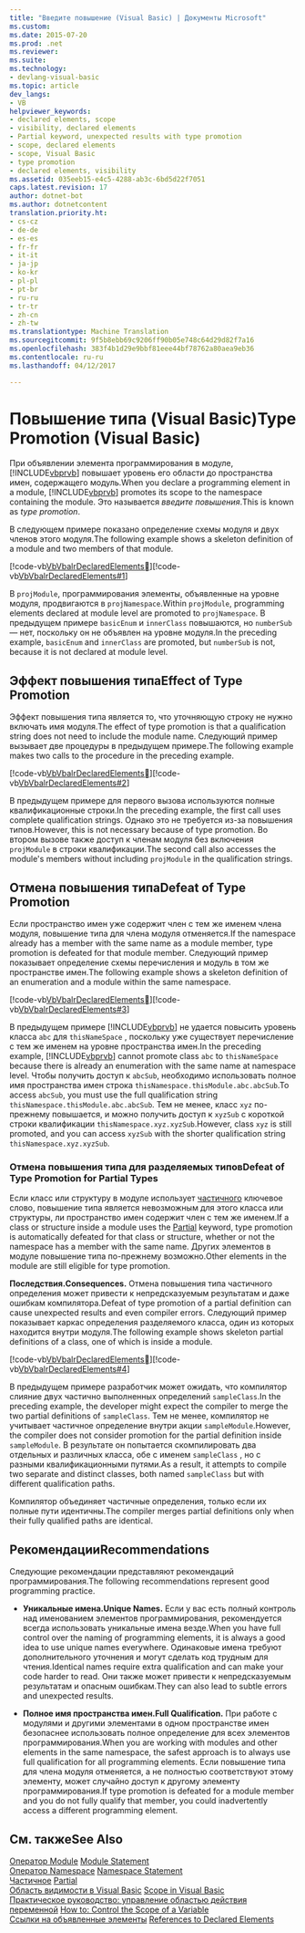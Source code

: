 ```yaml
---
title: "Введите повышение (Visual Basic) | Документы Microsoft"
ms.custom: 
ms.date: 2015-07-20
ms.prod: .net
ms.reviewer: 
ms.suite: 
ms.technology:
- devlang-visual-basic
ms.topic: article
dev_langs:
- VB
helpviewer_keywords:
- declared elements, scope
- visibility, declared elements
- Partial keyword, unexpected results with type promotion
- scope, declared elements
- scope, Visual Basic
- type promotion
- declared elements, visibility
ms.assetid: 035eeb15-e4c5-4288-ab3c-6bd5d22f7051
caps.latest.revision: 17
author: dotnet-bot
ms.author: dotnetcontent
translation.priority.ht:
- cs-cz
- de-de
- es-es
- fr-fr
- it-it
- ja-jp
- ko-kr
- pl-pl
- pt-br
- ru-ru
- tr-tr
- zh-cn
- zh-tw
ms.translationtype: Machine Translation
ms.sourcegitcommit: 9f5b8ebb69c9206ff90b05e748c64d29d82f7a16
ms.openlocfilehash: 383f4b1d29e9bbf81eee44bf78762a80aea9eb36
ms.contentlocale: ru-ru
ms.lasthandoff: 04/12/2017

---
```

# <a name="type-promotion-visual-basic"></a><span data-ttu-id="cb83e-102">Повышение типа (Visual Basic)</span><span class="sxs-lookup"><span data-stu-id="cb83e-102">Type Promotion (Visual Basic)</span></span>
<span data-ttu-id="cb83e-103">При объявлении элемента программирования в модуле, [!INCLUDE[vbprvb](../../../../csharp/programming-guide/concepts/linq/includes/vbprvb_md.md)] повышает уровень его области до пространства имен, содержащего модуль.</span><span class="sxs-lookup"><span data-stu-id="cb83e-103">When you declare a programming element in a module, [!INCLUDE[vbprvb](../../../../csharp/programming-guide/concepts/linq/includes/vbprvb_md.md)] promotes its scope to the namespace containing the module.</span></span> <span data-ttu-id="cb83e-104">Это называется *введите повышения*.</span><span class="sxs-lookup"><span data-stu-id="cb83e-104">This is known as *type promotion*.</span></span>  
  
 <span data-ttu-id="cb83e-105">В следующем примере показано определение схемы модуля и двух членов этого модуля.</span><span class="sxs-lookup"><span data-stu-id="cb83e-105">The following example shows a skeleton definition of a module and two members of that module.</span></span>  
  
 <span data-ttu-id="cb83e-106">[!code-vb[VbVbalrDeclaredElements&#1;](../../../../visual-basic/programming-guide/language-features/declared-elements/codesnippet/VisualBasic/type-promotion_1.vb)]</span><span class="sxs-lookup"><span data-stu-id="cb83e-106">[!code-vb[VbVbalrDeclaredElements#1](../../../../visual-basic/programming-guide/language-features/declared-elements/codesnippet/VisualBasic/type-promotion_1.vb)]</span></span>  
  
 <span data-ttu-id="cb83e-107">В `projModule`, программирования элементы, объявленные на уровне модуля, продвигаются в `projNamespace`.</span><span class="sxs-lookup"><span data-stu-id="cb83e-107">Within `projModule`, programming elements declared at module level are promoted to `projNamespace`.</span></span> <span data-ttu-id="cb83e-108">В предыдущем примере `basicEnum` и `innerClass` повышаются, но `numberSub` — нет, поскольку он не объявлен на уровне модуля.</span><span class="sxs-lookup"><span data-stu-id="cb83e-108">In the preceding example, `basicEnum` and `innerClass` are promoted, but `numberSub` is not, because it is not declared at module level.</span></span>  
  
## <a name="effect-of-type-promotion"></a><span data-ttu-id="cb83e-109">Эффект повышения типа</span><span class="sxs-lookup"><span data-stu-id="cb83e-109">Effect of Type Promotion</span></span>  
 <span data-ttu-id="cb83e-110">Эффект повышения типа является то, что уточняющую строку не нужно включать имя модуля.</span><span class="sxs-lookup"><span data-stu-id="cb83e-110">The effect of type promotion is that a qualification string does not need to include the module name.</span></span> <span data-ttu-id="cb83e-111">Следующий пример вызывает две процедуры в предыдущем примере.</span><span class="sxs-lookup"><span data-stu-id="cb83e-111">The following example makes two calls to the procedure in the preceding example.</span></span>  
  
 <span data-ttu-id="cb83e-112">[!code-vb[VbVbalrDeclaredElements&#2;](../../../../visual-basic/programming-guide/language-features/declared-elements/codesnippet/VisualBasic/type-promotion_2.vb)]</span><span class="sxs-lookup"><span data-stu-id="cb83e-112">[!code-vb[VbVbalrDeclaredElements#2](../../../../visual-basic/programming-guide/language-features/declared-elements/codesnippet/VisualBasic/type-promotion_2.vb)]</span></span>  
  
 <span data-ttu-id="cb83e-113">В предыдущем примере для первого вызова используются полные квалификационные строки.</span><span class="sxs-lookup"><span data-stu-id="cb83e-113">In the preceding example, the first call uses complete qualification strings.</span></span> <span data-ttu-id="cb83e-114">Однако это не требуется из-за повышения типов.</span><span class="sxs-lookup"><span data-stu-id="cb83e-114">However, this is not necessary because of type promotion.</span></span> <span data-ttu-id="cb83e-115">Во втором вызове также доступ к членам модуля без включения `projModule` в строки квалификации.</span><span class="sxs-lookup"><span data-stu-id="cb83e-115">The second call also accesses the module's members without including `projModule` in the qualification strings.</span></span>  
  
## <a name="defeat-of-type-promotion"></a><span data-ttu-id="cb83e-116">Отмена повышения типа</span><span class="sxs-lookup"><span data-stu-id="cb83e-116">Defeat of Type Promotion</span></span>  
 <span data-ttu-id="cb83e-117">Если пространство имен уже содержит член с тем же именем члена модуля, повышение типа для члена модуля отменяется.</span><span class="sxs-lookup"><span data-stu-id="cb83e-117">If the namespace already has a member with the same name as a module member, type promotion is defeated for that module member.</span></span> <span data-ttu-id="cb83e-118">Следующий пример показывает определение схемы перечисления и модуль в том же пространстве имен.</span><span class="sxs-lookup"><span data-stu-id="cb83e-118">The following example shows a skeleton definition of an enumeration and a module within the same namespace.</span></span>  
  
 <span data-ttu-id="cb83e-119">[!code-vb[VbVbalrDeclaredElements&#3;](../../../../visual-basic/programming-guide/language-features/declared-elements/codesnippet/VisualBasic/type-promotion_3.vb)]</span><span class="sxs-lookup"><span data-stu-id="cb83e-119">[!code-vb[VbVbalrDeclaredElements#3](../../../../visual-basic/programming-guide/language-features/declared-elements/codesnippet/VisualBasic/type-promotion_3.vb)]</span></span>  
  
 <span data-ttu-id="cb83e-120">В предыдущем примере [!INCLUDE[vbprvb](../../../../csharp/programming-guide/concepts/linq/includes/vbprvb_md.md)] не удается повысить уровень класса `abc` для `thisNameSpace` , поскольку уже существует перечисление с тем же именем на уровне пространства имен.</span><span class="sxs-lookup"><span data-stu-id="cb83e-120">In the preceding example, [!INCLUDE[vbprvb](../../../../csharp/programming-guide/concepts/linq/includes/vbprvb_md.md)] cannot promote class `abc` to `thisNameSpace` because there is already an enumeration with the same name at namespace level.</span></span> <span data-ttu-id="cb83e-121">Чтобы получить доступ к `abcSub`, необходимо использовать полное имя пространства имен строка `thisNamespace.thisModule.abc.abcSub`.</span><span class="sxs-lookup"><span data-stu-id="cb83e-121">To access `abcSub`, you must use the full qualification string `thisNamespace.thisModule.abc.abcSub`.</span></span> <span data-ttu-id="cb83e-122">Тем не менее, класс `xyz` по-прежнему повышается, и можно получить доступ к `xyzSub` с короткой строки квалификации `thisNamespace.xyz.xyzSub`.</span><span class="sxs-lookup"><span data-stu-id="cb83e-122">However, class `xyz` is still promoted, and you can access `xyzSub` with the shorter qualification string `thisNamespace.xyz.xyzSub`.</span></span>  
  
### <a name="defeat-of-type-promotion-for-partial-types"></a><span data-ttu-id="cb83e-123">Отмена повышения типа для разделяемых типов</span><span class="sxs-lookup"><span data-stu-id="cb83e-123">Defeat of Type Promotion for Partial Types</span></span>  
 <span data-ttu-id="cb83e-124">Если класс или структуру в модуле использует [частичного](../../../../visual-basic/language-reference/modifiers/partial.md) ключевое слово, повышение типа является невозможным для этого класса или структуры, ли пространство имен содержит член с тем же именем.</span><span class="sxs-lookup"><span data-stu-id="cb83e-124">If a class or structure inside a module uses the [Partial](../../../../visual-basic/language-reference/modifiers/partial.md) keyword, type promotion is automatically defeated for that class or structure, whether or not the namespace has a member with the same name.</span></span> <span data-ttu-id="cb83e-125">Других элементов в модуле повышение типа по-прежнему возможно.</span><span class="sxs-lookup"><span data-stu-id="cb83e-125">Other elements in the module are still eligible for type promotion.</span></span>  
  
 <span data-ttu-id="cb83e-126">**Последствия.**</span><span class="sxs-lookup"><span data-stu-id="cb83e-126">**Consequences.**</span></span> <span data-ttu-id="cb83e-127">Отмена повышения типа частичного определения может привести к непредсказуемым результатам и даже ошибкам компилятора.</span><span class="sxs-lookup"><span data-stu-id="cb83e-127">Defeat of type promotion of a partial definition can cause unexpected results and even compiler errors.</span></span> <span data-ttu-id="cb83e-128">Следующий пример показывает каркас определения разделяемого класса, один из которых находится внутри модуля.</span><span class="sxs-lookup"><span data-stu-id="cb83e-128">The following example shows skeleton partial definitions of a class, one of which is inside a module.</span></span>  
  
 <span data-ttu-id="cb83e-129">[!code-vb[VbVbalrDeclaredElements&#4;](../../../../visual-basic/programming-guide/language-features/declared-elements/codesnippet/VisualBasic/type-promotion_4.vb)]</span><span class="sxs-lookup"><span data-stu-id="cb83e-129">[!code-vb[VbVbalrDeclaredElements#4](../../../../visual-basic/programming-guide/language-features/declared-elements/codesnippet/VisualBasic/type-promotion_4.vb)]</span></span>  
  
 <span data-ttu-id="cb83e-130">В предыдущем примере разработчик может ожидать, что компилятор слияние двух частично выполненных определений `sampleClass`.</span><span class="sxs-lookup"><span data-stu-id="cb83e-130">In the preceding example, the developer might expect the compiler to merge the two partial definitions of `sampleClass`.</span></span> <span data-ttu-id="cb83e-131">Тем не менее, компилятор не учитывает частичное определение внутри акции `sampleModule`.</span><span class="sxs-lookup"><span data-stu-id="cb83e-131">However, the compiler does not consider promotion for the partial definition inside `sampleModule`.</span></span> <span data-ttu-id="cb83e-132">В результате он попытается скомпилировать два отдельных и различных класса, обе с именем `sampleClass` , но с разными квалификационными путями.</span><span class="sxs-lookup"><span data-stu-id="cb83e-132">As a result, it attempts to compile two separate and distinct classes, both named `sampleClass` but with different qualification paths.</span></span>  
  
 <span data-ttu-id="cb83e-133">Компилятор объединяет частичные определения, только если их полные пути идентичны.</span><span class="sxs-lookup"><span data-stu-id="cb83e-133">The compiler merges partial definitions only when their fully qualified paths are identical.</span></span>  
  
## <a name="recommendations"></a><span data-ttu-id="cb83e-134">Рекомендации</span><span class="sxs-lookup"><span data-stu-id="cb83e-134">Recommendations</span></span>  
 <span data-ttu-id="cb83e-135">Следующие рекомендации представляют рекомендаций программирования.</span><span class="sxs-lookup"><span data-stu-id="cb83e-135">The following recommendations represent good programming practice.</span></span>  
  
-   <span data-ttu-id="cb83e-136">**Уникальные имена.**</span><span class="sxs-lookup"><span data-stu-id="cb83e-136">**Unique Names.**</span></span> <span data-ttu-id="cb83e-137">Если у вас есть полный контроль над именованием элементов программирования, рекомендуется всегда использовать уникальные имена везде.</span><span class="sxs-lookup"><span data-stu-id="cb83e-137">When you have full control over the naming of programming elements, it is always a good idea to use unique names everywhere.</span></span> <span data-ttu-id="cb83e-138">Одинаковые имена требуют дополнительного уточнения и могут сделать код трудным для чтения.</span><span class="sxs-lookup"><span data-stu-id="cb83e-138">Identical names require extra qualification and can make your code harder to read.</span></span> <span data-ttu-id="cb83e-139">Они также может привести к непредсказуемым результатам и опасным ошибкам.</span><span class="sxs-lookup"><span data-stu-id="cb83e-139">They can also lead to subtle errors and unexpected results.</span></span>  
  
-   <span data-ttu-id="cb83e-140">**Полное имя пространства имен.**</span><span class="sxs-lookup"><span data-stu-id="cb83e-140">**Full Qualification.**</span></span> <span data-ttu-id="cb83e-141">При работе с модулями и другими элементами в одном пространстве имен безопаснее использовать полное определение для всех элементов программирования.</span><span class="sxs-lookup"><span data-stu-id="cb83e-141">When you are working with modules and other elements in the same namespace, the safest approach is to always use full qualification for all programming elements.</span></span> <span data-ttu-id="cb83e-142">Если повышение типа для члена модуля отменяется, а не полностью соответствуют этому элементу, может случайно доступ к другому элементу программирования.</span><span class="sxs-lookup"><span data-stu-id="cb83e-142">If type promotion is defeated for a module member and you do not fully qualify that member, you could inadvertently access a different programming element.</span></span>  
  
## <a name="see-also"></a><span data-ttu-id="cb83e-143">См. также</span><span class="sxs-lookup"><span data-stu-id="cb83e-143">See Also</span></span>  
 <span data-ttu-id="cb83e-144">[Оператор Module](../../../../visual-basic/language-reference/statements/module-statement.md) </span><span class="sxs-lookup"><span data-stu-id="cb83e-144">[Module Statement](../../../../visual-basic/language-reference/statements/module-statement.md) </span></span>  
<span data-ttu-id="cb83e-145"> [Оператор Namespace](../../../../visual-basic/language-reference/statements/namespace-statement.md) </span><span class="sxs-lookup"><span data-stu-id="cb83e-145"> [Namespace Statement](../../../../visual-basic/language-reference/statements/namespace-statement.md) </span></span>  
<span data-ttu-id="cb83e-146"> [Частичное](../../../../visual-basic/language-reference/modifiers/partial.md) </span><span class="sxs-lookup"><span data-stu-id="cb83e-146"> [Partial](../../../../visual-basic/language-reference/modifiers/partial.md) </span></span>  
<span data-ttu-id="cb83e-147"> [Область видимости в Visual Basic](../../../../visual-basic/programming-guide/language-features/declared-elements/scope.md) </span><span class="sxs-lookup"><span data-stu-id="cb83e-147"> [Scope in Visual Basic](../../../../visual-basic/programming-guide/language-features/declared-elements/scope.md) </span></span>  
<span data-ttu-id="cb83e-148"> [Практическое руководство: управление областью действия переменной](../../../../visual-basic/programming-guide/language-features/declared-elements/how-to-control-the-scope-of-a-variable.md) </span><span class="sxs-lookup"><span data-stu-id="cb83e-148"> [How to: Control the Scope of a Variable](../../../../visual-basic/programming-guide/language-features/declared-elements/how-to-control-the-scope-of-a-variable.md) </span></span>  
<span data-ttu-id="cb83e-149"> [Ссылки на объявленные элементы](../../../../visual-basic/programming-guide/language-features/declared-elements/references-to-declared-elements.md)</span><span class="sxs-lookup"><span data-stu-id="cb83e-149"> [References to Declared Elements](../../../../visual-basic/programming-guide/language-features/declared-elements/references-to-declared-elements.md)</span></span>
